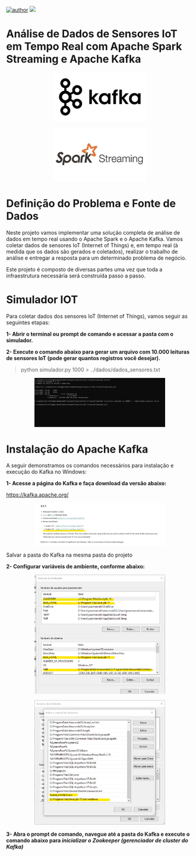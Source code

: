 [![author](https://img.shields.io/badge/author-jaomarcelofc-red.svg)](https://www.linkedin.com/in/joao-marcelo-fonseca-cunha) [![](https://img.shields.io/badge/python-3.7+-blue.svg)](https://www.python.org/downloads/release/python-365/)

# Análise de Dados de Sensores IoT em Tempo Real com Apache Spark Streaming e Apache Kafka

<p align="center">
  <img src= "imagens/kafka.png"width=50% >
</p>

<p align="center">
  <img src= "imagens/sparkstreaming.jpg"width=50% >
</p>

# Definição do Problema e Fonte de Dados
Neste projeto vamos implementar uma solução completa de análise de dados em tempo real usando o Apache Spark e o Apache Kafka. Vamos coletar dados de sensores IoT (Internet of Things) e, em tempo real (à medida que os dados são gerados e coletados), realizar o trabalho de análise e entregar a resposta para um determinado problema de negócio.

Este projeto é composto de diversas partes uma vez que toda a infraestrutura necessária será construída passo a passo. 

# Simulador IOT

Para coletar dados dos sensores IoT (Internet of Things), vamos seguir as seguintes etapas:

**1-	Abrir o terminal ou prompt de comando e acessar a pasta com o simulador.**

**2-	Execute o comando abaixo para gerar um arquivo com 10.000 leituras de sensores IoT (pode gerar quantos registros você desejar).**

> python simulador.py 1000 > ../dados/dados_sensores.txt
<p align="center">
  <img src= "imagens/comando1.png"width=70% >
</p>

# Instalação do Apache Kafka

A seguir demonstramos os comandos necessários para instalação e execução do Kafka no Windows:

**1-	Acesse a página do Kafka e faça download da versão abaixo:**

https://kafka.apache.org/
<p align="center">
  <img src= "imagens/instkafka.png"width=70% >
</p>
Salvar a pasta do Kafka na mesma pasta do projeto

**2-	Configurar variáveis de ambiente, conforme abaixo:**
<p align="center">
  <img src= "imagens/variavamb.png"width=70% >
</p>

<p align="center">
  <img src= "imagens/variavamb2.png"width=70% >
</p>

**3-	Abra o prompt de comando, navegue até a pasta do Kafka e execute o comando abaixo para ***inicializar o Zookeeper (gerenciador de cluster do Kafka)*****





